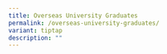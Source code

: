 ```yaml
---
title: Overseas University Graduates
permalink: /overseas-university-graduates/
variant: tiptap
description: ""
---
```


